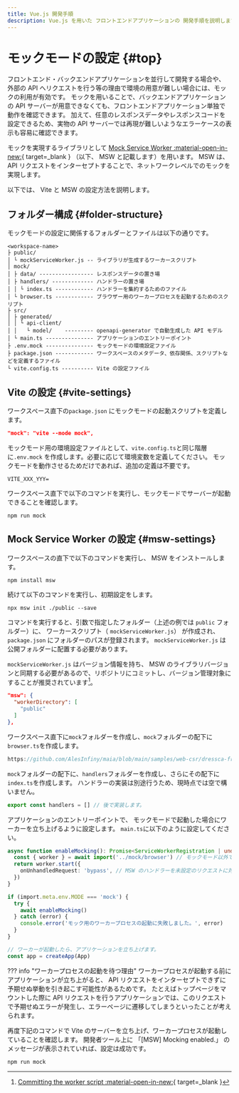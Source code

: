 ```yaml
---
title: Vue.js 開発手順
description: Vue.js を用いた フロントエンドアプリケーションの 開発手順を説明します。
---
```


# モックモードの設定 {#top}

フロントエンド・バックエンドアプリケーションを並行して開発する場合や、
外部の API へリクエストを行う等の理由で環境の用意が難しい場合には、モックの利用が有効です。
モックを用いることで、バックエンドアプリケーションの API サーバーが用意できなくても、フロントエンドアプリケーション単独で動作を確認できます。
加えて、任意のレスポンスデータやレスポンスコードを設定できるため、実物の API サーバーでは再現が難しいようなエラーケースの表示も容易に確認できます。

モックを実現するライブラリとして [Mock Service Worker :material-open-in-new:](https://mswjs.io/){ target=_blank } （以下、 MSW と記載します）を用います。
MSW は、 API リクエストをインターセプトすることで、ネットワークレベルでのモックを実現します。

以下では、 Vite と MSW の設定方法を説明します。

## フォルダー構成 {#folder-structure}

モックモードの設定に関係するフォルダーとファイルは以下の通りです。

```terminal linenums="0"
<workspace-name>
├ public/
│ └ mockServiceWorker.js -- ライブラリが生成するワーカースクリプト
│ mock/
│ ├ data/ ----------------- レスポンスデータの置き場
│ ├ handlers/ ------------- ハンドラーの置き場
│ │ └ index.ts ------------ ハンドラーを集約するためのファイル
│ └ browser.ts ------------ ブラウザー用のワーカープロセスを起動するためのスクリプト
├ src/
│ ├ generated/
│ │ └ api-client/
│ │   └ model/    --------- openapi-generator で自動生成した API モデル
│ └ main.ts --------------- アプリケーションのエントリーポイント
├ .env.mock --------------- モックモードの環境設定ファイル
├ package.json ------------ ワークスペースのメタデータ、依存関係、スクリプトなどを定義するファイル
└ vite.config.ts ---------- Vite の設定ファイル
```

## Vite の設定 {#vite-settings}

ワークスペース直下の`package.json` にモックモードの起動スクリプトを定義します。

```json title="package.json"
"mock": "vite --mode mock",
```

モックモード用の環境設定ファイルとして、`vite.config.ts`と同じ階層に`.env.mock` を作成します。必要に応じて環境変数を定義してください。
モックモードを動作させるためだけであれば、追加の定義は不要です。

```env title=".env.mock"
VITE_XXX_YYY=
```

ワークスペース直下で以下のコマンドを実行し、モックモードでサーバーが起動できることを確認します。

```terminal
npm run mock
```

## Mock Service Worker の設定 {#msw-settings}

ワークスペースの直下で以下のコマンドを実行し、 MSW をインストールします。

```terminal
npm install msw
```

続けて以下のコマンドを実行し、初期設定をします。

```terminal
npx msw init ./public --save
```

コマンドを実行すると、引数で指定したフォルダー（上述の例では `public` フォルダー）に、
ワーカースクリプト（ `mockServiceWorker.js`） が作成され、`package.json` にフォルダーのパスが登録されます。
`mockServiceWorker.js` は公開フォルダーに配置する必要があります。

`mockServiceWorker.js` はバージョン情報を持ち、 MSW のライブラリバージョンと同期する必要があるので、リポジトリにコミットし、バージョン管理対象にすることが推奨されています[^1]。

```json title="package.json"
"msw": {
  "workerDirectory": [
    "public"
  ]
},
```

ワークスペース直下に`mock`フォルダーを作成し、`mock`フォルダーの配下に`browser.ts`を作成します。

```ts title="browser.ts"
https://github.com/AlesInfiny/maia/blob/main/samples/web-csr/dressca-frontend/consumer/mock/browser.ts
```

`mock`フォルダーの配下に、`handlers`フォルダーを作成し、さらにその配下に`index.ts`を作成します。
ハンドラーの実装は別途行うため、現時点では空で構いません。

```ts title="index.ts"
export const handlers = [] // 後で実装します。
```

アプリケーションのエントリーポイントで、
モックモードで起動した場合にワーカーを立ち上げるように設定します。
`main.ts`に以下のように設定してください。

```ts title="main.ts"
async function enableMocking(): Promise<ServiceWorkerRegistration | undefined> {
  const { worker } = await import('../mock/browser') // モックモード以外ではインポート不要なので、動的にインポートします。
  return worker.start({
    onUnhandledRequest: 'bypass', // MSW のハンドラーを未設定のリクエストに対して警告を出さないように設定します。
  })
}

if (import.meta.env.MODE === 'mock') {
  try {
    await enableMocking()
  } catch (error) {
    console.error('モック用のワーカープロセスの起動に失敗しました。', error)
  }
}

// ワーカーが起動したら、アプリケーションを立ち上げます。
const app = createApp(App)
```

??? info "ワーカープロセスの起動を待つ理由"
    ワーカープロセスが起動する前にアプリケーションが立ち上がると、 API リクエストをインターセプトできずに予期せぬ挙動を引き起こす可能性があるためです。
    たとえばトップページをマウントした際に API リクエストを行うアプリケーションでは、このリクエストで予期せぬエラーが発生し、エラーページに遷移してしまうといったことが考えられます。

再度下記のコマンドで Vite のサーバーを立ち上げ、ワーカープロセスが起動していることを確認します。
開発者ツール上に 「[MSW] Mocking enabled.」 のメッセージが表示されていれば、設定は成功です。

```terminal
npm run mock
```

[^1]: [Committing the worker script :material-open-in-new:](https://mswjs.io/docs/best-practices/managing-the-worker/#committing-the-worker-script){ target=_blank }
